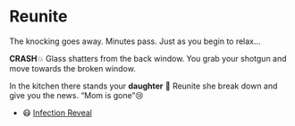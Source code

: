 # Reunite

The knocking goes away.
Minutes pass. Just as you begin to relax…

**CRASH**💥
Glass shatters from the back window.
You grab your shotgun and move towards the broken window.

In the kitchen there stands your **daughter** 👧
Reunite she break down and give you the news.
“Mom is gone”😢

- 😷 [Infection Reveal](./scene6D.md)
